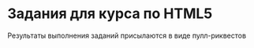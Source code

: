 
Задания для курса по HTML5
===========

Результаты выполнения заданий присылаются в виде пулл-риквестов
